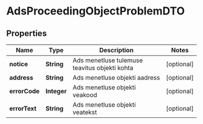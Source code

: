 # AdsProceedingObjectProblemDTO

## Properties
Name | Type | Description | Notes
------------ | ------------- | ------------- | -------------
**notice** | **String** | Ads menetluse tulemuse teavitus objekti kohta |  [optional]
**address** | **String** | Ads menetluse objekti aadress |  [optional]
**errorCode** | **Integer** | Ads menetluse objekti veakood |  [optional]
**errorText** | **String** | Ads menetluse objekti veatekst |  [optional]
